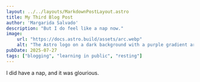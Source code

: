```yaml
---
layout: ../../layouts/MarkdownPostLayout.astro
title: My Third Blog Post
author: 'Margarida Salvado'
description: "But I do feel like a nap now."
image:
    url: "https://docs.astro.build/assets/arc.webp"
    alt: "The Astro logo on a dark background with a purple gradient arc."
pubDate: 2025-07-27
tags: ["blogging", "learning in public", "resting"]
---
```

I did have a nap, and it was glourious. 